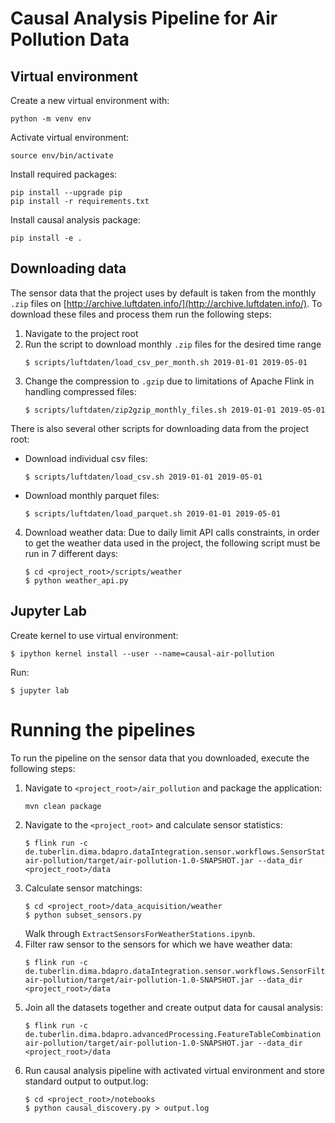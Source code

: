 #  Causal Analysis Pipeline for Air Pollution Data

## Virtual environment
Create a new virtual environment with:
```
python -m venv env
```

Activate virtual environment:
```
source env/bin/activate
```

Install required packages:
```
pip install --upgrade pip
pip install -r requirements.txt
```

Install causal analysis package:
```
pip install -e .
```

## Downloading data
The sensor data that the project uses by default is taken from the monthly `.zip` files on [http://archive.luftdaten.info/](http://archive.luftdaten.info/).
To download these files and process them run the following steps:
1. Navigate to the project root
2. Run the script to download monthly `.zip` files for the desired time range
    ```
    $ scripts/luftdaten/load_csv_per_month.sh 2019-01-01 2019-05-01
    ```
3. Change the compression to `.gzip` due to limitations of Apache Flink in handling compressed files:
    ```
    $ scripts/luftdaten/zip2gzip_monthly_files.sh 2019-01-01 2019-05-01
    ```

There is also several other scripts for downloading data from the project root:
 - Download individual csv files:
    ```
    $ scripts/luftdaten/load_csv.sh 2019-01-01 2019-05-01
    ```
- Download monthly parquet files:
    ```
    $ scripts/luftdaten/load_parquet.sh 2019-01-01 2019-05-01
 
    ```

4. Download weather data:
    Due to daily limit API calls constraints, in order to get the weather data used in the project, the following script must be run in 7 different days:
    ```
    $ cd <project_root>/scripts/weather
    $ python weather_api.py
    ```

## Jupyter Lab
Create kernel to use virtual environment:
```
$ ipython kernel install --user --name=causal-air-pollution
```

Run:
```
$ jupyter lab
```

# Running the pipelines
To run the pipeline on the sensor data that you downloaded, execute the following steps:
1. Navigate to `<project_root>/air_pollution` and package the application:
    ```
    mvn clean package
    ```
2. Navigate to the `<project_root>` and calculate sensor statistics:
    ```
    $ flink run -c de.tuberlin.dima.bdapro.dataIntegration.sensor.workflows.SensorStatistics air-pollution/target/air-pollution-1.0-SNAPSHOT.jar --data_dir <project_root>/data
    ```
3. Calculate sensor matchings:
    ```
    $ cd <project_root>/data_acquisition/weather
    $ python subset_sensors.py
    ```
    Walk through `ExtractSensorsForWeatherStations.ipynb`.
4. Filter raw sensor to the sensors for which we have weather data:
    ```
    $ flink run -c de.tuberlin.dima.bdapro.dataIntegration.sensor.workflows.SensorFiltering air-pollution/target/air-pollution-1.0-SNAPSHOT.jar --data_dir <project_root>/data
    ```
5. Join all the datasets together and create output data for causal analysis:
    ```
    $ flink run -c de.tuberlin.dima.bdapro.advancedProcessing.FeatureTableCombination air-pollution/target/air-pollution-1.0-SNAPSHOT.jar --data_dir <project_root>/data
    ```
6. Run causal analysis pipeline with activated virtual environment and store standard output to output.log:
    ```
    $ cd <project_root>/notebooks
    $ python causal_discovery.py > output.log
    ```